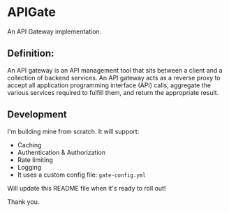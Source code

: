 # APIGate
An API Gateway implementation.

## Definition:
An API gateway is an API management tool that sits between a client and a collection of backend services. An API gateway acts as a reverse proxy to accept all application programming interface (API) calls, aggregate the various services required to fulfill them, and return the appropriate result.

## Development
I'm building mine from scratch. It will support:
- Caching
- Authentication & Authorization
- Rate limiting
- Logging
- It uses a custom config file: `gate-config.yml`

Will update this README file when it's ready to roll out!

Thank you.
